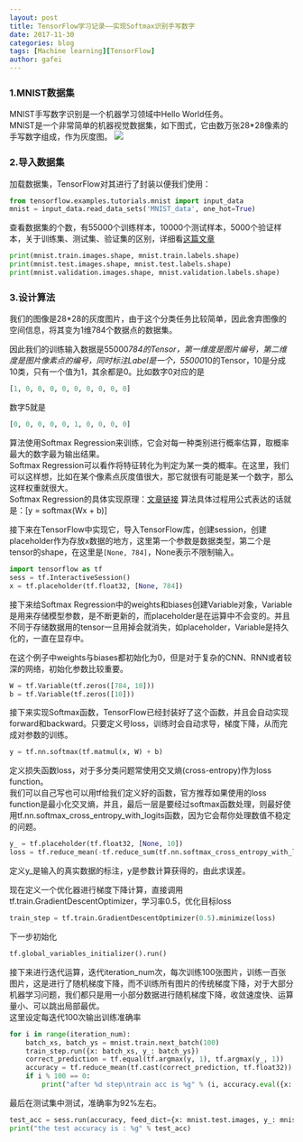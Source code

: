```yaml
---
layout: post
title: TensorFlow学习记录——实现Softmax识别手写数字
date: 2017-11-30
categories: blog
tags: [Machine learning][TensorFlow]
author: gafei
---
```


### 1.MNIST数据集
MNIST手写数字识别是一个机器学习领域中Hello World任务。  
MNIST是一个非常简单的机器视觉数据集，如下图式，它由数万张28*28像素的手写数字组成，作为灰度图。
![](http://oyvmbp6uy.bkt.clouddn.com/20171130_1.png)

### 2.导入数据集
加载数据集，TensorFlow对其进行了封装以便我们使用：
```python
from tensorflow.examples.tutorials.mnist import input_data
mnist = input_data.read_data_sets('MNIST_data', one_hot=True)
```

查看数据集的个数，有55000个训练样本，10000个测试样本，5000个验证样本，关于训练集、测试集、验证集的区别，详细看[这篇文章](https://www.jiqizhixin.com/articles/2017-07-24-8)  
```python
print(mnist.train.images.shape, mnist.train.labels.shape)
print(mnist.test.images.shape, mnist.test.labels.shape)
print(mnist.validation.images.shape, mnist.validation.labels.shape)
```
### 3.设计算法
我们的图像是28*28的灰度图片，由于这个分类任务比较简单，因此舍弃图像的空间信息，将其变为1维784个数据点的数据集。  

因此我们的训练输入数据是55000*784的Tensor，第一维度是图片编号，第二维度是图片像素点的编号，同时标注Label是一个，55000*10的Tensor，10是分成10类，只有一个值为1，其余都是0。比如数字0对应的是
```python
[1, 0, 0, 0, 0, 0, 0, 0, 0, 0]
```
数字5就是
```python
[0, 0, 0, 0, 0, 1, 0, 0, 0, 0]
```
算法使用Softmax Regression来训练，它会对每一种类别进行概率估算，取概率最大的数字最为输出结果。  
Softmax Regression可以看作将特征转化为判定为某一类的概率。在这里，我们可以这样想，比如在某个像素点灰度值很大，那它就很有可能是某一个数字，那么这样权重就很大。  
Softmax Regression的具体实现原理：[文章链接](https://www.zhihu.com/question/23765351)
算法具体过程用公式表达的话就是：\[y = softmax(Wx + b)\]

接下来在TensorFlow中实现它，导入TensorFlow库，创建session，创建placeholder作为存放x数据的地方，这里第一个参数是数据类型，第二个是tensor的shape，在这里是`[None, 784]`，None表示不限制输入。
```python
import tensorflow as tf
sess = tf.InteractiveSession()
x = tf.placeholder(tf.float32, [None, 784])
```
接下来给Softmax Regression中的weights和biases创建Variable对象，Variable是用来存储模型参数，是不断更新的，而placeholder是在运算中不会变的。并且不同于存储数据用的tensor一旦用掉会就消失，如placeholder，Variable是持久化的，一直在显存中。  

在这个例子中weights与biases都初始化为0，但是对于复杂的CNN、RNN或者较深的网络，初始化参数比较重要。
```python
W = tf.Variable(tf.zeros([784, 10]))
b = tf.Variable(tf.zeros([10]))
```
接下来实现Softmax函数，TensorFlow已经封装好了这个函数，并且会自动实现forward和backward。只要定义号loss，训练时会自动求导，梯度下降，从而完成对参数的训练。
```python
y = tf.nn.softmax(tf.matmul(x, W) + b)
```
定义损失函数loss，对于多分类问题常使用交叉熵(cross-entropy)作为loss function。  
我们可以自己写也可以用tf给我们定义好的函数，官方推荐如果使用的loss function是最小化交叉熵，并且，最后一层是要经过softmax函数处理，则最好使用tf.nn.softmax_cross_entropy_with_logits函数，因为它会帮你处理数值不稳定的问题。
```python
y_ = tf.placeholder(tf.float32, [None, 10])
loss = tf.reduce_mean(-tf.reduce_sum(tf.nn.softmax_cross_entropy_with_logits(labels=y_, logits=y)))
```
定义y_是输入的真实数据的标注，y是参数计算获得的，由此求误差。  

现在定义一个优化器进行梯度下降计算，直接调用tf.train.GradientDescentOptimizer，学习率0.5，优化目标loss
```python
train_step = tf.train.GradientDescentOptimizer(0.5).minimize(loss)
```
下一步初始化
```python
tf.global_variables_initializer().run()
```
接下来进行迭代运算，迭代iteration_num次，每次训练100张图片，训练一百张图片，这是进行了随机梯度下降，而不训练所有图片的传统梯度下降，对于大部分机器学习问题，我们都只是用一小部分数据进行随机梯度下降，收敛速度快、运算量小、可以跳出局部最优。  
这里设定每迭代100次输出训练准确率
```python
for i in range(iteration_num):
    batch_xs, batch_ys = mnist.train.next_batch(100)
    train_step.run({x: batch_xs, y_: batch_ys})
    correct_prediction = tf.equal(tf.argmax(y, 1), tf.argmax(y_, 1))
    accuracy = tf.reduce_mean(tf.cast(correct_prediction, tf.float32))
    if i % 100 == 0:
        print("after %d step\ntrain acc is %g" % (i, accuracy.eval({x: mnist.train.images, y_: mnist.train.labels})))
```
最后在测试集中测试，准确率为92%左右。
```python
test_acc = sess.run(accuracy, feed_dict={x: mnist.test.images, y_: mnist.test.labels})
print("the test accuracy is : %g" % test_acc)
```
